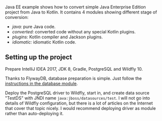 Java EE example shows how to convert simple Java Enterprise Edition project from Java to Kotlin. It contains 4 modules showing different
stage of conversion:

* *java:* pure Java code.
* *converted:* converted code without any special Kotlin plugins.
* *plugins:* Kotlin compiler and Jackson plugins. 
* *idiomatic:* idiomatic Kotlin code. 

## Setting up the project

Prepare IntelliJ IDEA 2017, JDK 8, Gradle, PostgreSQL and Wildfly 10.

Thanks to FlywayDB, database preparation is simple. Just follow the 
[instructions in the database module](https://github.com/zeljkot/fables-kotlin/blob/master/jee/database/README.md).

Deploy the PostgreSQL driver to Wildfly, start in, and create data source "TestDS" with JNDI name `java:jboss/datasources/test`.
I will not go into details of Wildfly configuration, but there is a lot of articles on the Internet that cover that topic nicely.
 I would recommend deploying driver as module rather than auto-deploying it.
